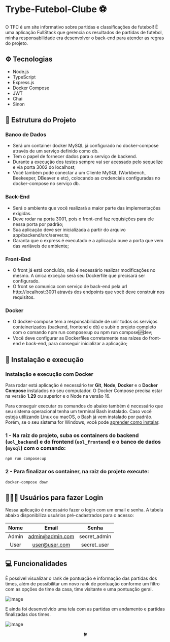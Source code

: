 # Trybe-Futebol-Clube ⚽

O TFC é um site informativo sobre partidas e classificações de futebol!
É uma aplicação FullStack que gerencia os resultados de partidas de futebol,
minha responsabilidade era desenvolver o back-end para atender as regras do
projeto. 

## ⚙️ Tecnologias

- Node.js
- TypeScript
- Express.js
- Docker Compose
- JWT
- Chai
- Sinon

## 📂 Estrutura do Projeto

### Banco de Dados
  
- Será um container docker MySQL já configurado no docker-compose através de um serviço definido como db.
- Tem o papel de fornecer dados para o serviço de backend.
- Durante a execução dos testes sempre vai ser acessado pelo sequelize e via porta 3002 do localhost;
- Você também pode conectar a um Cliente MySQL (Workbench, Beekeeper, DBeaver e etc),
  colocando as credenciais configuradas no docker-compose no serviço db.
  
### Back-End

- Será o ambiente que você realizará a maior parte das implementações exigidas.
- Deve rodar na porta 3001, pois o front-end faz requisições para ele nessa porta por padrão;
- Sua aplicação deve ser inicializada a partir do arquivo app/backend/src/server.ts;
- Garanta que o express é executado e a aplicação ouve a porta que vem das variáveis de ambiente;

### Front-End

- O front já está concluído, não é necessário realizar modificações no mesmo. A única exceção será seu Dockerfile que precisará ser configurado.
- O front se comunica com serviço de back-end pela url http://localhost:3001 através dos endpoints que você deve construir nos requisitos.

### Docker 

- O docker-compose tem a responsabilidade de unir todos os serviços conteinerizados (backend, frontend e db)
  e subir o projeto completo com o comando npm run compose:up ou npm run compose:up:dev;
- Você deve configurar as Dockerfiles corretamente nas raízes do front-end e back-end, para conseguir inicializar a aplicação;


## 🚀 Instalação e execução

### Instalação e execução com Docker

Para rodar está aplicação é necessário ter **Git**, **Node**, **Docker** e o **Docker Compose** instalados no seu computador. O Docker Compose precisa estar na versão **1.29** ou superior e o Node na versão 16.

Para conseguir executar os comandos do abaixo também é necessário que seu sistema operacional tenha um terminal Bash instalado. Caso você esteja utilizando Linux ou macOS, o Bash já vem instalado por padrão. Porém, se o seu sistema for Windows, você pode [aprender como instalar](https://dicasdeprogramacao.com.br/como-instalar-o-git-no-windows/).

### 1 - Na raíz do projeto, suba os containers do backend (`uol_backend`) e do frontend (`uol_frontend`)  e o banco de dados (`mysql`) com o comando:

    npm run compose:up 
   
### 2 - Para finalizar os container, na raiz do projeto execute:

    docker-compose down

## 🙎🏻‍♀️ Usuários para fazer Login

Nessa aplicação é necessário fazer o login com um email e senha. A tabela abaixo disponibiliza usuários pré-cadastrados para o acesso:

|   Nome   |      Email      |     Senha    |
| :------: | :-------------: | :----------: |
|   Admin  | admin@admin.com | secret_admin |
|   User   | user@user.com   | secret_user  |
    
## 💻 Funcionalidades 

È possivel visualizar o rank de pontuação e informação das partidas dos times,
além de possibilitar um novo rank de pontuação conforme um filtro com as opções
de time da casa, time visitante e uma pontuação geral.


![image](https://user-images.githubusercontent.com/76914915/216458140-63864efa-dd74-4c24-a9ae-f8b065ee67ab.png)

E ainda foi desenvolvido uma tela com as partidas em andamento e partidas
finalizadas dos times. 

![image](https://user-images.githubusercontent.com/76914915/216458359-140c41e7-fe47-4323-a17d-3d0bc4b07f50.png)

<div>
  <p align="center">🍀</p>
</div>
